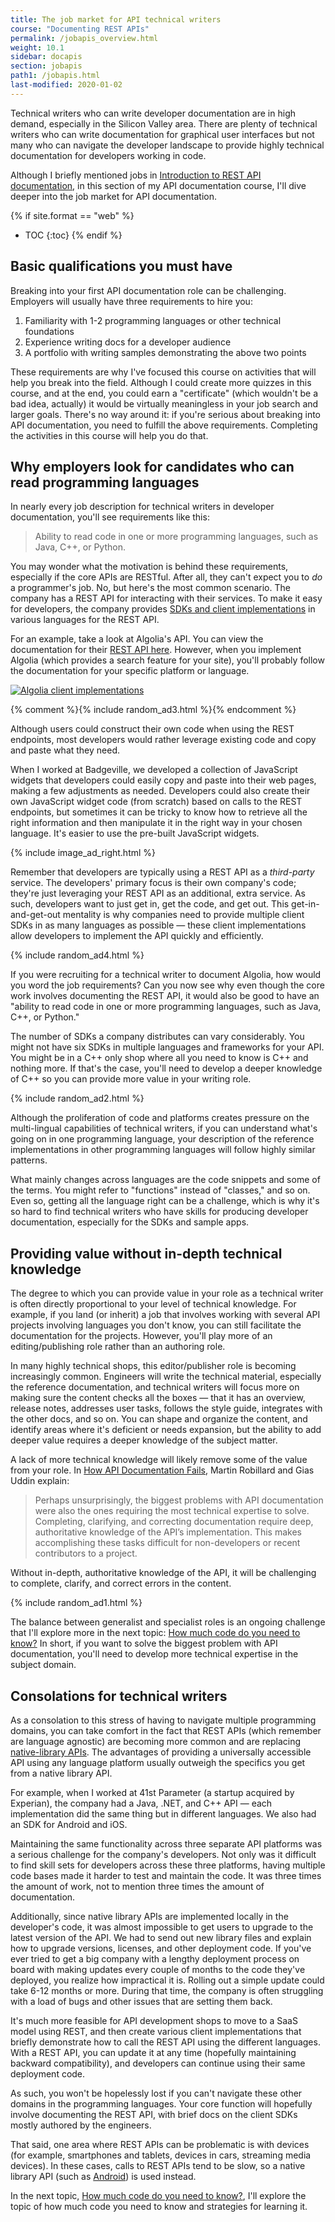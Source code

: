 ```yaml
---
title: The job market for API technical writers
course: "Documenting REST APIs"
permalink: /jobapis_overview.html
weight: 10.1
sidebar: docapis
section: jobapis
path1: /jobapis.html
last-modified: 2020-01-02
---
```


Technical writers who can write developer documentation are in high demand, especially in the Silicon Valley area. There are plenty of technical writers who can write documentation for graphical user interfaces but not many who can navigate the developer landscape to provide highly technical documentation for developers working in code.

Although I briefly mentioned jobs in [Introduction to REST API documentation](docapis_intro_to_rest_api_doc.html), in this section of my API documentation course, I'll dive deeper into the job market for API documentation.

{% if site.format == "web" %}
* TOC
{:toc}
{% endif %}

## Basic qualifications you must have

Breaking into your first API documentation role can be challenging. Employers will usually have three requirements to hire you:

1. Familiarity with 1-2 programming languages or other technical foundations
2. Experience writing docs for a developer audience
3. A portfolio with writing samples demonstrating the above two points

These requirements are why I've focused this course on activities that will help you break into the field. Although I could create more quizzes in this course, and at the end, you could earn a "certificate" (which wouldn't be a bad idea, actually) it would be virtually meaningless in your job search and larger goals. There's no way around it: if you're serious about breaking into API documentation, you need to fulfill the above requirements. Completing the activities in this course will help you do that.

## Why employers look for candidates who can read programming languages

In nearly every job description for technical writers in developer documentation, you'll see requirements like this:

> Ability to read code in one or more programming languages, such as Java, C++, or Python.

You may wonder what the motivation is behind these requirements, especially if the core APIs are RESTful. After all, they can't expect you to *do* a programmer's job. No, but here's the most common scenario. The company has a REST API for interacting with their services. To make it easy for developers, the company provides [SDKs and client implementations](docapis_sdks.html) in various languages for the REST API.

For an example, take a look at Algolia's API. You can view the documentation for their [REST API here](https://www.algolia.com/doc/rest). However, when you implement Algolia (which provides a search feature for your site), you'll probably follow the documentation for your specific platform or language.

<a href="https://www.algolia.com/doc" class="noExtIcon"><img src="{{site.media}}/algolia_clientsdks.png" alt="Algolia client implementations" /></a>

{% comment %}{% include random_ad3.html %}{% endcomment %}

Although users could construct their own code when using the REST endpoints, most developers would rather leverage existing code and copy and paste what they need.

When I worked at Badgeville, we developed a collection of JavaScript widgets that developers could easily copy and paste into their web pages, making a few adjustments as needed. Developers could also create their own JavaScript widget code (from scratch) based on calls to the REST endpoints, but sometimes it can be tricky to know how to retrieve all the right information and then manipulate it in the right way in your chosen language. It's easier to use the pre-built JavaScript widgets.

{% include image_ad_right.html %}

Remember that developers are typically using a REST API as a *third-party* service. The developers' primary focus is their own company's code; they're just leveraging your REST API as an additional, extra service. As such, developers want to just get in, get the code, and get out. This get-in-and-get-out mentality is why companies need to provide multiple client SDKs in as many languages as possible &mdash; these client implementations allow developers to implement the API quickly and efficiently.

{% include random_ad4.html %}

If you were recruiting for a technical writer to document Algolia, how would you word the job requirements? Can you now see why even though the core work involves documenting the REST API, it would also be good to have an "ability to read code in one or more programming languages, such as Java, C++, or Python."

The number of SDKs a company distributes can vary considerably. You might not have six SDKs in multiple languages and frameworks for your API. You might be in a C++ only shop where all you need to know is C++ and nothing more. If that's the case, you'll need to develop a deeper knowledge of C++ so you can provide more value in your writing role.

{% include random_ad2.html %}

Although the proliferation of code and platforms creates pressure on the multi-lingual capabilities of technical writers, if you can understand what's going on in one programming language, your description of the reference implementations in other programming languages will follow highly similar patterns.

What mainly changes across languages are the code snippets and some of the terms. You might refer to "functions" instead of "classes," and so on. Even so, getting all the language right can be a challenge, which is why it's so hard to find technical writers who have skills for producing developer documentation, especially for the SDKs and sample apps.

## Providing value without in-depth technical knowledge

The degree to which you can provide value in your role as a technical writer is often directly proportional to your level of technical knowledge. For example, if you land (or inherit) a job that involves working with several API projects involving languages you don't know, you can still facilitate the documentation for the projects. However, you'll play more of an editing/publishing role rather than an authoring role.

In many highly technical shops, this editor/publisher role is becoming increasingly common. Engineers will write the technical material, especially the reference documentation, and technical writers will focus more on making sure the content checks all the boxes &mdash; that it has an overview, release notes, addresses user tasks, follows the style guide, integrates with the other docs, and so on. You can shape and organize the content, and identify areas where it's deficient or needs expansion, but the ability to add deeper value requires a deeper knowledge of the subject matter.

A lack of more technical knowledge will likely remove some of the value from your role. In [How API Documentation Fails](https://ieeexplore.ieee.org/document/7140676/), Martin Robillard and Gias Uddin explain:

> Perhaps unsurprisingly, the biggest problems with API documentation were also the ones requiring the most technical expertise to solve. Completing, clarifying, and correcting documentation require deep, authoritative knowledge of the API’s implementation. This makes accomplishing these tasks difficult for non-developers or recent contributors to a project.

Without in-depth, authoritative knowledge of the API, it will be challenging to complete, clarify, and correct errors in the content.

{% include random_ad1.html %}

The balance between generalist and specialist roles is an ongoing challenge that I'll explore more in the next topic: [How much code do you need to know?](jobapis_learning_code.html) In short, if you want to solve the biggest problem with API documentation, you'll need to develop more technical expertise in the subject domain.

## Consolations for technical writers

As a consolation to this stress of having to navigate multiple programming domains, you can take comfort in the fact that REST APIs (which remember are language agnostic) are becoming more common and are replacing [native-library APIs](nativelibraryapis_overview.html). The advantages of providing a universally accessible API using any language platform usually outweigh the specifics you get from a native library API.

For example, when I worked at 41st Parameter (a startup acquired by Experian), the company had a Java, .NET, and C++ API &mdash; each implementation did the same thing but in different languages. We also had an SDK for Android and iOS.

Maintaining the same functionality across three separate API platforms was a serious challenge for the company's developers. Not only was it difficult to find skill sets for developers across these three platforms, having multiple code bases made it harder to test and maintain the code. It was three times the amount of work, not to mention three times the amount of documentation.

Additionally, since native library APIs are implemented locally in the developer's code, it was almost impossible to get users to upgrade to the latest version of the API. We had to send out new library files and explain how to upgrade versions, licenses, and other deployment code. If you've ever tried to get a big company with a lengthy deployment process on board with making updates every couple of months to the code they've deployed, you realize how impractical it is. Rolling out a simple update could take 6-12 months or more. During that time, the company is often struggling with a load of bugs and other issues that are setting them back.

It's much more feasible for API development shops to move to a SaaS model using REST, and then create various client implementations that briefly demonstrate how to call the REST API using the different languages. With a REST API, you can update it at any time (hopefully maintaining backward compatibility), and developers can continue using their same deployment code.

As such, you won't be hopelessly lost if you can't navigate these other domains in the programming languages. Your core function will hopefully involve documenting the REST API, with brief docs on the client SDKs mostly authored by the engineers.

That said, one area where REST APIs can be problematic is with devices (for example, smartphones and tablets, devices in cars, streaming media devices). In these cases, calls to REST APIs tend to be slow, so a native library API (such as [Android](https://developer.android.com)) is used instead.

In the next topic, [How much code do you need to know?](jobapis_learning_code.html), I'll explore the topic of how much code you need to know and strategies for learning it.
